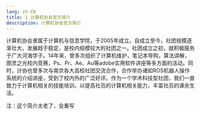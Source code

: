 ```yaml
---
lang: zh-CN
title: 1 计算机协会官方简介
description: 计算机协会官方简介
---
```


计算机协会隶属于计算机与信息学院，于2005年成立。自成立至今，社团规模逐渐壮大，发展趋于稳定，是校内规模较大的社团之一。社团成立之初，就积极服务于广大河海学子。14年来，曾多次组织了计算机维护，笔记本导购，算法讲解，图灵之光校内竞赛，Ps、Pr、Ae、Au等adobe实用软件讲座等多方面的活动。同时，计协也曾多次与南京各大高校社团交流合作，合作举办诸如ROS机器人操作系统的介绍讲座，受到了校内外的广泛好评。作为一个学术科技型社团，我们一直致力于计算机相关的技能培训，以提高社员的计算机相关能力，丰富社员的课余生活。

注：这个简介太老了，会重写
